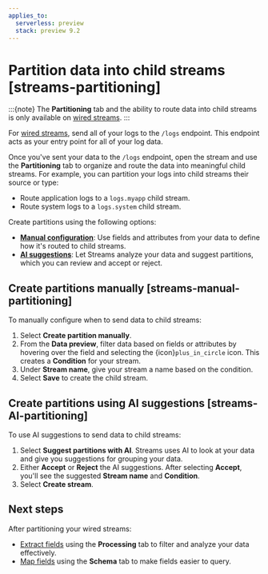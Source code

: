 ```yaml
---
applies_to:
  serverless: preview
  stack: preview 9.2
---
```


# Partition data into child streams [streams-partitioning]
:::{note}
The **Partitioning** tab and the ability to route data into child streams is only available on [wired streams](../wired-streams.md).
:::

For [wired streams](../wired-streams.md), send all of your logs to the `/logs` endpoint. This endpoint acts as your entry point for all of your log data.

Once you've sent your data to the `/logs` endpoint, open the stream and use the **Partitioning** tab to organize and route the data into meaningful child streams. For example, you can partition your logs into child streams their source or type:

- Route application logs to a `logs.myapp` child stream.
- Route system logs to a `logs.system` child stream.

Create partitions using the following options:

- [**Manual configuration**](#streams-manual-partitioning): Use fields and attributes from your data to define how it's routed to child streams.
- [**AI suggestions**](#streams-AI-partitioning): Let Streams analyze your data and suggest partitions, which you can review and accept or reject.

## Create partitions manually [streams-manual-partitioning]

To manually configure when to send data to child streams:

1. Select **Create partition manually**.
1. From the **Data preview**, filter data based on fields or attributes by hovering over the field and selecting the {icon}`plus_in_circle` icon. This creates a **Condition** for your stream.
1. Under **Stream name**, give your stream a name based on the condition.
1. Select **Save** to create the child stream.

## Create partitions using AI suggestions [streams-AI-partitioning]

To use AI suggestions to send data to child streams:

1. Select **Suggest partitions with AI**. Streams uses AI to look at your data and give you suggestions for grouping your data.
1. Either **Accept** or **Reject** the AI suggestions. After selecting **Accept**, you'll see the suggested **Stream name** and **Condition**.
1. Select **Create stream**.

## Next steps

After partitioning your wired streams:

- [Extract fields](./extract.md) using the **Processing** tab to filter and analyze your data effectively.
- [Map fields](./schema.md) using the **Schema** tab to make fields easier to query.